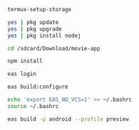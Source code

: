 ```sh
termux-setup-storage
```
```sh
yes | pkg update
yes | pkg upgrade
yes | pkg install nodej
```
```sh
cd /sdcard/Download/movie-app
```
```sh
npm install
```
```sh
eas login
```
```sh
eas build:configure
```
```sh
echo 'export EAS_NO_VCS=1' >> ~/.bashrc
source ~/.bashrc
```
```sh
eas build -p android --profile preview
```
